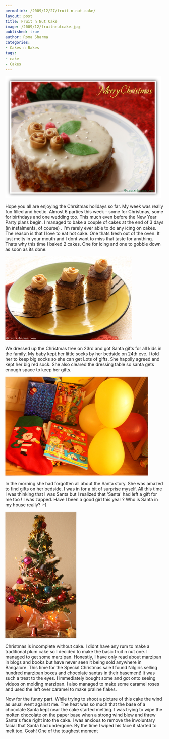 ```yaml
--- 
permalink: /2009/12/27/fruit-n-nut-cake/
layout: post
title: Fruit n Nut Cake
image: /2009/12/fruitnnutcake.jpg
published: true
author: Roma Sharma
categories: 
- Cakes n Bakes
tags:
- cake
- Cakes
---
```

<img class="alignnone size-full wp-image-2148" title="FruitNnutCake" src="/2009/12/fruitnnutcake.jpg" alt="FruitNnutCake" width="494" height="388" />

Hope you all are enjoying the Chrsitmas holidays so far. My week was really fun filled and hectic. Almost 6 parties this week - some for Christmas, some for birthdays and one wedding too. This much even before the New Year Party plans begin. I managed to bake a couple of cakes at the end of 3 days (in instalments, of course) . I'm rarely ever able to do any icing on cakes. The reason is that I love to eat hot cake. One thats fresh out of the oven. It just melts in your mouth and I dont want to miss that taste for anything. Thats why this time I baked 2 cakes. One for icing and one to gobble down as soon as its done.<!--more-->

<img class="alignnone size-full wp-image-2150" title="Fruit n Nut pastries" src="/2009/12/fruit-n-nut-pastries.jpg" alt="Fruit n Nut pastries" width="401" height="266" />

We dressed up the Christmas tree on 23rd and got Santa gifts for all kids in the family. My baby kept her little socks by her bedside on 24th eve. I told her to keep big socks so she can get Lots of gifts. She happily agreed and kept her big red sock. She also cleared the dressing table so santa gets enough space to keep her gifts.

<div class='post-image'><img class="size-full wp-image-2151" title="santas_gifts" src="/2009/12/santas_gifts.jpg" alt="Santa left presents for the baby" width="452" height="313" /></div>

In the morning she had forgotten all about the Santa story. She was amazed to find gifts on her bedside. I was in for a bit of surprise myself. All this time I was thinking that I was Santa but I realized that 'Santa' had left a gift for me too ! I was zapped. Have I been a good girl this year ? Who is Santa in my house really? :-)

<div class='post-image'><img class="size-full wp-image-2152" title="christmas_tree" src="/2009/12/christmas_tree.jpg" alt="Our Little Christmas Tree" width="225" height="400" /></div>

Christmas is incomplete without cake. I didnt have any rum to make a traditional plum cake so I decided to make the basic fruit n nut one. I managed to get some marzipan. Honestly, I have only read about marzipan in blogs and books but have never seen it being sold anywhere in Bangalore. This time for the Special Christmas sale I found Nilgiris selling hundred marzipan boxes and chocolate santas in their basement! It was such a treat to the eyes. I immediately bought some and got onto seeing videos on molding marzipan. I also managed to make some caramel roses and used the left over caramel to make praline flakes.

Now for the funny part. While trying to shoot a picture of this cake the wind as usual went against me. The heat was so much that the base of a chocolate Santa kept near the cake started melting. I was trying to wipe the molten chocolate on the paper base when a strong wind blew and threw Santa's face right into the cake. I was anxious to remove the involuntary facial that Santa had undergone. By the time I wiped his face it started to melt too. Gosh! One of the toughest moment
